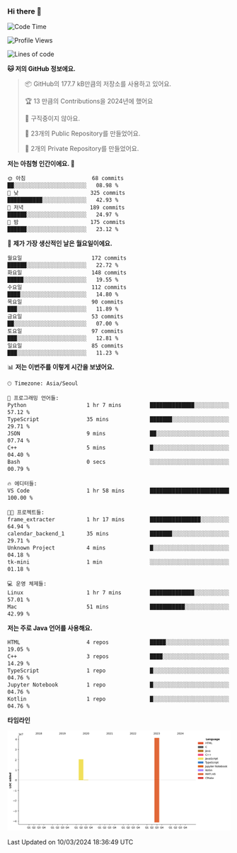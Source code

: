 ### Hi there 👋

<!--
**otm0937/otm0937** is a ✨ _special_ ✨ repository because its `README.md` (this file) appears on your GitHub profile.

Here are some ideas to get you started:

- 🔭 I’m currently working on ...
- 🌱 I’m currently learning ...
- 👯 I’m looking to collaborate on ...
- 🤔 I’m looking for help with ...
- 💬 Ask me about ...
- 📫 How to reach me: ...
- 😄 Pronouns: ...
- ⚡ Fun fact: ...
-->

  <!--START_SECTION:waka-->
![Code Time](http://img.shields.io/badge/Code%20Time-1%2C037%20hrs%2036%20mins-blue)

![Profile Views](http://img.shields.io/badge/Profile%20Views-0-blue)

![Lines of code](https://img.shields.io/badge/%EC%A0%80%EB%8A%94%20%EC%97%AC%ED%83%9C%EA%B9%8C%EC%A7%80%20-62.1%20million%20%EC%A4%84%EC%9D%98%20%EC%BD%94%EB%93%9C%EB%A5%BC%20%EC%9E%91%EC%84%B1%ED%96%88%EC%96%B4%EC%9A%94.-blue)

**🐱 저의 GitHub 정보에요.** 

> 📦 GitHub의 177.7 kB만큼의 저장소를 사용하고 있어요. 
 > 
> 🏆 13 만큼의 Contributions을 2024년에 했어요
 > 
> 🚫 구직중이지 않아요.
 > 
> 📜 23개의 Public Repository를 만들었어요. 
 > 
> 🔑 2개의 Private Repository를 만들었어요. 
 > 
**저는 아침형 인간이에요. 🐤** 

```text
🌞 아침                     68 commits          ██░░░░░░░░░░░░░░░░░░░░░░░   08.98 % 
🌆 낮　                     325 commits         ███████████░░░░░░░░░░░░░░   42.93 % 
🌃 저녁                     189 commits         ██████░░░░░░░░░░░░░░░░░░░   24.97 % 
🌙 밤　                     175 commits         ██████░░░░░░░░░░░░░░░░░░░   23.12 % 
```
📅 **제가 가장 생산적인 날은 월요일이에요.** 

```text
월요일                      172 commits         ██████░░░░░░░░░░░░░░░░░░░   22.72 % 
화요일                      148 commits         █████░░░░░░░░░░░░░░░░░░░░   19.55 % 
수요일                      112 commits         ████░░░░░░░░░░░░░░░░░░░░░   14.80 % 
목요일                      90 commits          ███░░░░░░░░░░░░░░░░░░░░░░   11.89 % 
금요일                      53 commits          ██░░░░░░░░░░░░░░░░░░░░░░░   07.00 % 
토요일                      97 commits          ███░░░░░░░░░░░░░░░░░░░░░░   12.81 % 
일요일                      85 commits          ███░░░░░░░░░░░░░░░░░░░░░░   11.23 % 
```


📊 **저는 이번주를 이렇게 시간을 보냈어요.** 

```text
🕑︎ Timezone: Asia/Seoul

💬 프로그래밍 언어들: 
Python                   1 hr 7 mins         ██████████████░░░░░░░░░░░   57.12 % 
TypeScript               35 mins             ███████░░░░░░░░░░░░░░░░░░   29.71 % 
JSON                     9 mins              ██░░░░░░░░░░░░░░░░░░░░░░░   07.74 % 
C++                      5 mins              █░░░░░░░░░░░░░░░░░░░░░░░░   04.40 % 
Bash                     0 secs              ░░░░░░░░░░░░░░░░░░░░░░░░░   00.79 % 

🔥 에디터들: 
VS Code                  1 hr 58 mins        █████████████████████████   100.00 % 

🐱‍💻 프로젝트들: 
frame_extracter          1 hr 17 mins        ████████████████░░░░░░░░░   64.94 % 
calendar_backend_1       35 mins             ███████░░░░░░░░░░░░░░░░░░   29.71 % 
Unknown Project          4 mins              █░░░░░░░░░░░░░░░░░░░░░░░░   04.18 % 
tk-mini                  1 min               ░░░░░░░░░░░░░░░░░░░░░░░░░   01.18 % 

💻 운영 체제들: 
Linux                    1 hr 7 mins         ██████████████░░░░░░░░░░░   57.01 % 
Mac                      51 mins             ███████████░░░░░░░░░░░░░░   42.99 % 
```

**저는 주로 Java 언어를 사용해요.** 

```text
HTML                     4 repos             █████░░░░░░░░░░░░░░░░░░░░   19.05 % 
C++                      3 repos             ████░░░░░░░░░░░░░░░░░░░░░   14.29 % 
TypeScript               1 repo              █░░░░░░░░░░░░░░░░░░░░░░░░   04.76 % 
Jupyter Notebook         1 repo              █░░░░░░░░░░░░░░░░░░░░░░░░   04.76 % 
Kotlin                   1 repo              █░░░░░░░░░░░░░░░░░░░░░░░░   04.76 % 
```



**타임라인**

![Lines of Code chart](https://raw.githubusercontent.com/otm0937/otm0937/main/assets/bar_graph.png)


 Last Updated on 10/03/2024 18:36:49 UTC
<!--END_SECTION:waka-->
